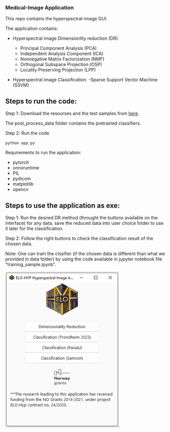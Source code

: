### Medical-Image Application

This repo contains the hyperspectral-image GUI.

The application contains:
- Hyperspectral image Dimensionlity reduction (DR).
  - Principal Component Analysis (PCA)
  - Independent Analysis Component (ICA)
  - Nonnegative Matrix Factorization (NMF)
  - Orthogonal Subspace Projection (OSP)
  - Locality Preserving Projection (LPP)
  
- Hyperspectral image Classification.
  -Sparse Support Vector Machine (SSVM)

## Steps to run the code:

Step 1: Download the resourses and the test samples from [here](https://ctipub-my.sharepoint.com/:f:/g/personal/nitesh_nitesh_stud_acs_upb_ro/Eqc2-temth9Mk_swRpy2exgBjjQssw6SxX_BKihaYF5fow?e=SjvAQJ).

The post_process_data folder contains the pretrained classifiers.

Step 2: Run the code

    python app.py


Requirements to run the application:

- pytorch
- onnxruntime
- PIL
- pydicom
- matplotlib
- opencv




## Steps to use the application as exe:

Step 1: 
   Run the desired DR method (throught the buttons available on the interface) for any data, save the reduced data into user choice folder to use it later for the classification.
   
Step 2:
   Follow the right buttons to check the classification result of the chosen data.
   
Note: One can train the clssifier (if the chosen data is different than what we provided in data folder) by using the code available in jupyter notebook file "training_sample.ipynb".
    
 
  ![alt text for screen readers](GUI.png).





